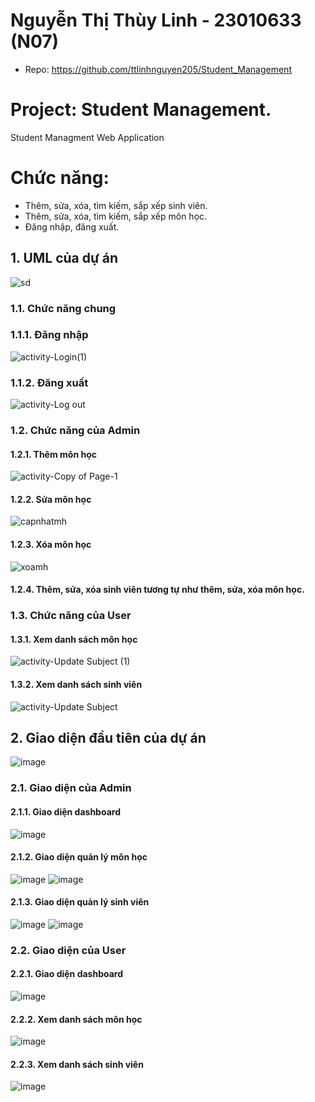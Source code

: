 # Nguyễn Thị Thùy Linh - 23010633 (N07)
- Repo: https://github.com/ttlinhnguyen205/Student_Management 
# Project: Student Management.
Student Managment Web Application
# Chức năng:
- Thêm, sửa, xóa, tìm kiếm, sắp xếp sinh viên.
- Thêm, sửa, xóa, tìm kiếm, sắp xếp môn học.
- Đăng nhập, đăng xuất.
## 1. UML của dự án 
![sd](https://github.com/user-attachments/assets/68c32b83-3a14-4450-8936-5636a6565cb1)
### 1.1. Chức năng chung
### 1.1.1. Đăng nhập
![activity-Login(1)](https://github.com/user-attachments/assets/68e5c784-de84-49ac-9f43-736d61c7586e)
### 1.1.2. Đăng xuất
![activity-Log out](https://github.com/user-attachments/assets/8bc144a7-55ea-4c71-9a06-a1226bf9ba01)
### 1.2. Chức năng của Admin
#### 1.2.1. Thêm môn học 
![activity-Copy of Page-1](https://github.com/user-attachments/assets/d1b817a0-829c-4644-90d4-0c384b88d179)
#### 1.2.2. Sửa môn học
![capnhatmh](https://github.com/user-attachments/assets/dcf3fcd9-3395-4d26-a4d6-5442ac802258)
#### 1.2.3. Xóa môn học
![xoamh](https://github.com/user-attachments/assets/040c6cbd-f8fb-4f5c-870a-ed5fd8f514f5)
#### 1.2.4. Thêm, sửa, xóa sinh viên tương tự như thêm, sửa, xóa môn học.
### 1.3. Chức năng của User
#### 1.3.1. Xem danh sách môn học
![activity-Update Subject (1)](https://github.com/user-attachments/assets/a3360270-409b-4d94-8e6e-65d6b8ec6336)
#### 1.3.2. Xem danh sách sinh viên
![activity-Update Subject](https://github.com/user-attachments/assets/4f950c3b-702c-481d-80d5-bffd350538e0)
## 2. Giao diện đầu tiên của dự án 
![image](https://github.com/user-attachments/assets/d362a76d-c4db-482b-ac96-5456dfc9f6a2)
### 2.1. Giao diện của Admin 
#### 2.1.1. Giao diện dashboard
![image](https://github.com/user-attachments/assets/f4d268b1-7f42-402a-a059-e95b89c8aa16)
#### 2.1.2. Giao diện quản lý môn học
![image](https://github.com/user-attachments/assets/71b5c683-1f1f-46fc-96df-61afed09161f)
![image](https://github.com/user-attachments/assets/90f5d9d5-b942-4982-8d9c-e3d19af44072)
#### 2.1.3. Giao diện quản lý sinh viên
![image](https://github.com/user-attachments/assets/769de435-abfe-4fe4-8d95-819765b90af0)
![image](https://github.com/user-attachments/assets/09133dca-8405-4674-8050-f249215918bf)
### 2.2. Giao diện của User
#### 2.2.1. Giao diện dashboard
![image](https://github.com/user-attachments/assets/9a67a061-5099-479e-a3e4-240546d2b4f2)
#### 2.2.2. Xem danh sách môn học
![image](https://github.com/user-attachments/assets/602a8c04-2c5d-4e49-9d49-8acccccd8eb2)
#### 2.2.3. Xem danh sách sinh viên
![image](https://github.com/user-attachments/assets/7332bc4c-0ac6-41cc-adcf-d0d57b83c7de)





